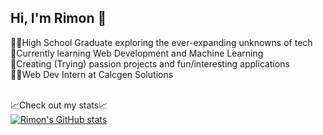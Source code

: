 ## Hi, I'm Rimon 👋

<!--
**rimonkayastha/rimonkayastha** is a ✨ _special_ ✨ repository because its `README.md` (this file) appears on your GitHub profile.

Here are some ideas to get you started:

- 🔭 I’m currently working on ...
- 🌱 I’m currently learning ...
- 👯 I’m looking to collaborate on ...
- 🤔 I’m looking for help with ...
- 💬 Ask me about ...
- 📫 How to reach me: ...
- 😄 Pronouns: ...
- ⚡ Fun fact: ...
-->
👨‍🎓High School Graduate exploring the ever-expanding unknowns of tech</br>
💭Currently learning Web Development and Machine Learning</br>
🎨Creating (Trying) passion projects and fun/interesting applications</br>
🧑‍💻Web Dev Intern at Calcgen Solutions</br>
</br>

📈Check out my stats📈</br>
[![Rimon's GitHub stats](https://github-readme-stats.vercel.app/api?username=rimonkayastha&theme=merko&show_icons=true)](https://github.com/rimonkayastha/github-readme-stats)
